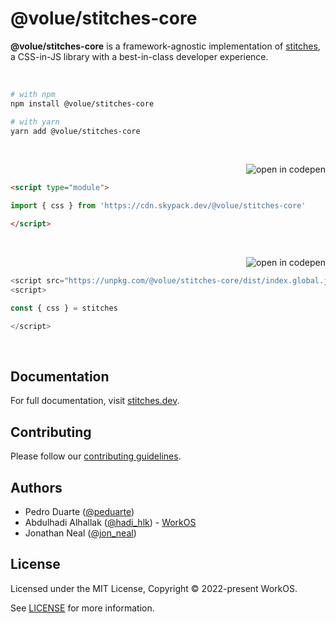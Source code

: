 # @volue/stitches-core

**@volue/stitches-core** is a framework-agnostic implementation of [stitches](https://stitches.dev), a CSS-in-JS library with a best-in-class developer experience.

<p><br /></p>

```sh
# with npm
npm install @volue/stitches-core

# with yarn
yarn add @volue/stitches-core
```

<p><br /></p>

<a href="https://codepen.io/embed/prefill?editable=true&default-tab=js%2Cresult&data=%7B%22js%22%3A%22import+%7B+css+%7D+from+%27https%3A%2F%2Fcdn.skypack.dev%2F%40stitches%2Fcore%27%3B%5Cn%5Cn%2F%2F+add+your+code+here%21%5Cn%2F%2F+see+https%3A%2F%2Fstitches.dev+for+documentation%22%7D"><img src="https://img.shields.io/badge/-open_in_codepen-2b354f?logo=codepen&style=flat-square" alt="open in codepen" valign="middle" align="right"></a>

<br />

```html
<script type="module">

import { css } from 'https://cdn.skypack.dev/@volue/stitches-core'

</script>
```

<p><br /></p>

<a href="https://codepen.io/embed/prefill?editable=true&default-tab=js%2Cresult&data=%7B%22js%22%3A%22const+%7B+css+%7D+%3D+stitches%5Cn%5Cn%2F%2F+add+your+code+here%21%5Cn%2F%2F+see+https%3A%2F%2Fstitches.dev+for+documentation%22%2C%22js_external%22%3A%22https%3A%2F%2Funpkg.com%2F%40stitches%2Fcore%2Fdist%2Findex.global.js%22%7D"><img src="https://img.shields.io/badge/-open_in_codepen-2b354f?logo=codepen&style=flat-square" alt="open in codepen" valign="middle" align="right"></a>

<br />

```js
<script src="https://unpkg.com/@volue/stitches-core/dist/index.global.js"></script>
<script>

const { css } = stitches

</script>
```

<p><br /></p>

## Documentation

For full documentation, visit [stitches.dev](https://stitches.dev).

## Contributing

Please follow our [contributing guidelines](./CONTRIBUTING.md).

## Authors

- Pedro Duarte ([@peduarte](https://twitter.com/peduarte))
- Abdulhadi Alhallak ([@hadi_hlk](https://twitter.com/hadi_hlk)) - [WorkOS](https://workos.com)
- Jonathan Neal ([@jon_neal](https://twitter.com/jon_neal))

## License

Licensed under the MIT License, Copyright © 2022-present WorkOS.

See [LICENSE](./LICENSE.md) for more information.
